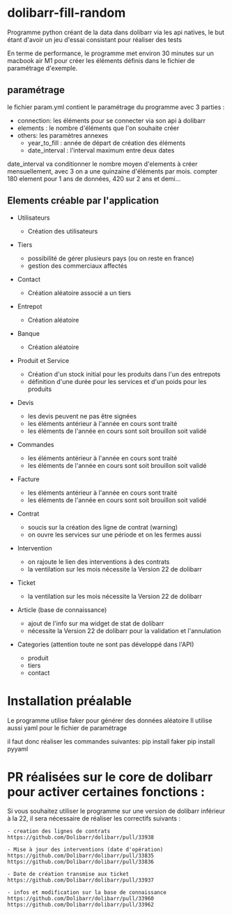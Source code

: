 # dolibarr-fill-random
Programme python créant de la data dans dolibarr via les api natives, le but étant d'avoir un jeu d'essai consistant pour réaliser des tests

En terme de performance, le programme met environ 30 minutes sur un macbook air M1 pour créer les éléments définis dans le fichier de paramétrage d'exemple. 

## paramétrage 
le fichier param.yml contient le paramétrage du programme avec 3 parties :
- connection: les éléments pour se connecter via son api à dolibarr
- elements : le nombre d'éléments que l'on souhaite créer
- others: les paramètres annexes
  - year_to_fill : année de départ de création des éléments
  - date_interval : l'interval maximum entre deux dates

date_interval va conditionner le nombre moyen d'elements à créer mensuellement, avec 3 on a une quinzaine d'éléments par mois.
compter 180 element pour 1 ans de données, 420 sur 2 ans et demi...

## Elements créable par l'application

- Utilisateurs
    - Création des utilisateurs

- Tiers
    - possibilité de gérer plusieurs pays (ou on reste en france)
    - gestion des commerciaux affectés

- Contact 
    - Création aléatoire associé a un tiers 

- Entrepot
    - Création aléatoire

- Banque
    - Création aléatoire

- Produit et Service
    - Création d'un stock initial pour les produits dans l'un des entrepots
    - définition d'une durée pour les services et d'un poids pour les produits

- Devis
    - les devis peuvent ne pas être signées
    - les éléments antérieur à l'année en cours sont traité
    - les éléments de l'année en cours sont soit brouillon soit validé

- Commandes
    - les éléments antérieur à l'année en cours sont traité
    - les éléments de l'année en cours sont soit brouillon soit validé

- Facture
    - les éléments antérieur à l'année en cours sont traité
    - les éléments de l'année en cours sont soit brouillon soit validé

- Contrat
    - soucis sur la création des ligne de contrat (warning)
    - on ouvre les services sur une période et on les fermes aussi

- Intervention
    - on rajoute le lien des interventions à des contrats
    - la ventilation sur les mois nécessite la Version 22 de dolibarr

- Ticket
    - la ventilation sur les mois nécessite la Version 22 de dolibarr

- Article (base de connaissance)
    - ajout de l'info sur ma widget de stat de dolibarr
    - nécessite la Version 22 de dolibarr pour la validation et l'annulation

- Categories (attention toute ne sont pas développé dans l'API)
    - produit
    - tiers
    - contact
    
# Installation préalable
Le programme utilise faker pour générer des données aléatoire
Il utilise aussi yaml pour le fichier de paramétrage

il faut donc réaliser les commandes suivantes: 
pip install faker
pip install pyyaml

# PR réalisées sur le core de dolibarr pour activer certaines fonctions :
Si vous souhaitez utiliser le programme sur une version de dolibarr inférieur à la 22, il sera nécessaire de réaliser les correctifs suivants :
 
    - creation des lignes de contrats
    https://github.com/Dolibarr/dolibarr/pull/33938

    - Mise à jour des interventions (date d'opération)
    https://github.com/Dolibarr/dolibarr/pull/33835
    https://github.com/Dolibarr/dolibarr/pull/33836

    - Date de création transmise aux ticket
    https://github.com/Dolibarr/dolibarr/pull/33937

    - infos et modification sur la base de connaissance
    https://github.com/Dolibarr/dolibarr/pull/33960
    https://github.com/Dolibarr/dolibarr/pull/33962